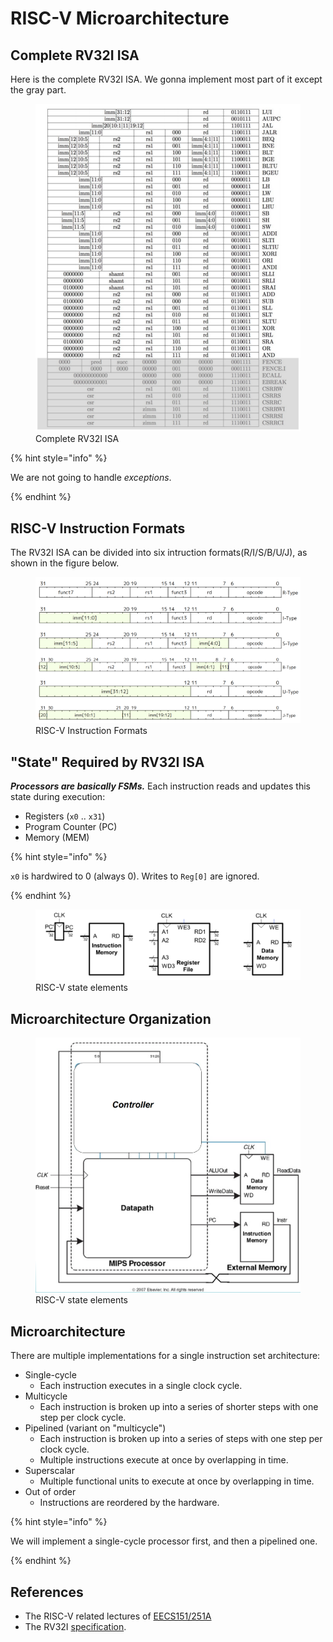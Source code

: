 # RISC-V Microarchitecture

## Complete RV32I ISA

Here is the complete RV32I ISA. We gonna implement most part of it except the gray part.

<figure><img src="../.gitbook/assets/complete-rv32i-isa.png" alt=""><figcaption>Complete RV32I ISA</figcaption></figure>

{% hint style="info" %}

We are not going to handle *exceptions*.

{% endhint %}

## RISC-V Instruction Formats

The RV32I ISA can be divided into six intruction formats(R/I/S/B/U/J), as shown in the figure below.

<figure><img src="../.gitbook/assets/riscv-instruction-formats.png" alt=""><figcaption>RISC-V Instruction Formats</figcaption></figure>

## "State" Required by RV32I ISA

***Processors are basically FSMs.*** Each instruction reads and updates this state during execution:

* Registers (`x0` .. `x31`)
* Program Counter (PC)
* Memory (MEM)

{% hint style="info" %}

`x0` is hardwired to 0 (always 0). Writes to `Reg[0]` are ignored.

{% endhint %}

<figure><img src="../.gitbook/assets/state-elements-of-riscv-processor.png" alt=""><figcaption>RISC-V state elements</figcaption></figure>

## Microarchitecture Organization

<figure><img src="../.gitbook/assets/microarchitecture-organization.png" alt=""><figcaption>RISC-V state elements</figcaption></figure>

## Microarchitecture

There are multiple implementations for a single instruction set architecture:

* Single-cycle
  * Each instruction executes in a single clock cycle.
* Multicycle
  * Each instruction is broken up into a series of shorter steps with one step per clock cycle.
* Pipelined (variant on "multicycle")
  * Each instruction is broken up into a series of steps with one step per clock cycle.
  * Multiple instructions execute at once by overlapping in time.
* Superscalar
  * Multiple functional units to execute at once by overlapping in time.
* Out of order
  * Instructions are reordered by the hardware.

{% hint style="info" %}

We will implement a single-cycle processor first, and then a pipelined one.

{% endhint %}

## References

* The RISC-V related lectures of [EECS151/251A](https://www.eecs151.org)
* The RV32I [specification](https://drive.google.com/file/d/1uviu1nH-tScFfgrovvFCrj7Omv8tFtkp/view).
